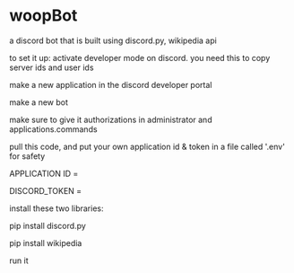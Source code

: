 # woopBot
 a discord bot that is built using discord.py, wikipedia api
 
 to set it up:
 activate developer mode on discord. you need this to copy server ids and user ids

 make a new application in the discord developer portal

 make a new bot

 make sure to give it authorizations in administrator and applications.commands

 pull this code, and put your own application id & token in a file called '.env' for safety
 
 APPLICATION ID = 
 
 DISCORD_TOKEN =

 install these two libraries:

 pip install discord.py
 
 pip install wikipedia

 run it
    




